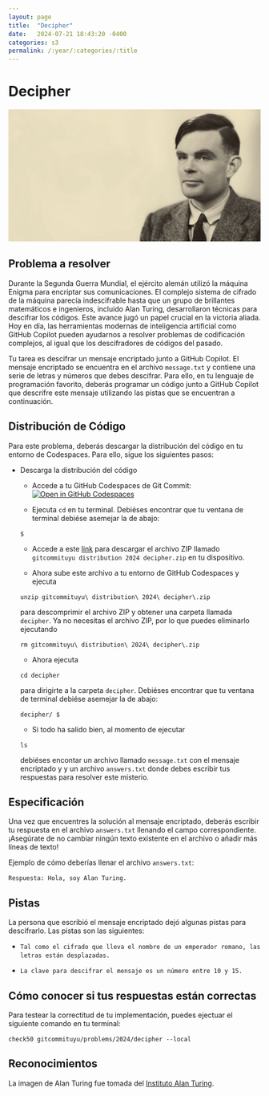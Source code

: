 ```yaml
---
layout: page
title:  "Decipher"
date:   2024-07-21 18:43:20 -0400
categories: s3
permalink: /:year/:categories/:title
---
```


# Decipher

![image](/assets/images/s3/turing.png)

## Problema a resolver
Durante la Segunda Guerra Mundial, el ejército alemán utilizó la máquina Enigma para encriptar sus comunicaciones. El complejo sistema de cifrado de la máquina parecía indescifrable hasta que un grupo de brillantes matemáticos e ingenieros, incluido Alan Turing, desarrollaron técnicas para descifrar los códigos. Este avance jugó un papel crucial en la victoria aliada. Hoy en día, las herramientas modernas de inteligencia artificial como GitHub Copilot pueden ayudarnos a resolver problemas de codificación complejos, al igual que los descifradores de códigos del pasado.

Tu tarea es descifrar un mensaje encriptado junto a GitHub Copilot. El mensaje encriptado se encuentra en el archivo `message.txt` y contiene una serie de letras y números que debes descifrar. Para ello, en tu lenguaje de programación favorito, deberás programar un código junto a GitHub Copilot que descrifre este mensaje utilizando las pistas que se encuentran a continuación.

## Distribución de Código
Para este problema, deberás descargar la distribución del código en tu entorno de Codespaces. Para ello, sigue los siguientes pasos:

+ Descarga la distribución del código
    * Accede a tu GitHub Codespaces de Git Commit:  [![Open in GitHub Codespaces](https://github.com/codespaces/badge.svg)](https://codespaces.new/gitcommituyu/codespace)

    * Ejecuta `cd` en tu terminal. Debiéses encontrar que tu ventana de terminal debiése asemejar la de abajo:
    ```
    $
    ```

    * Accede a este [link](https://download-directory.github.io/?url=https%3A%2F%2Fgithub.com%2Fgitcommituyu%2Fdistribution%2Ftree%2F2024%2Fconservation) para descargar el archivo ZIP llamado `gitcommituyu distribution 2024 decipher.zip` en tu dispositivo.

    * Ahora sube este archivo a tu entorno de GitHub Codespaces y ejecuta
    ```
    unzip gitcommituyu\ distribution\ 2024\ decipher\.zip
    ```
    para descomprimir el archivo ZIP y obtener una carpeta llamada `decipher`. Ya no necesitas el archivo ZIP, por lo que puedes eliminarlo ejecutando
    ```
    rm gitcommituyu\ distribution\ 2024\ decipher\.zip
    ```

    * Ahora ejecuta
    ```
    cd decipher
    ```
    para dirigirte a la carpeta `decipher`. Debiéses encontrar que tu ventana de terminal debiése asemejar la de abajo:
    ```
    decipher/ $
    ```

    * Si todo ha salido bien, al momento de ejecutar
    ```
    ls
    ```
    debiéses encontar un archivo llamado `message.txt` con el mensaje encriptado y y un archivo `answers.txt` donde debes escribir tus respuestas para resolver este misterio.

## Especificación
Una vez que encuentres la solución al mensaje encriptado, deberás escribir tu respuesta en el archivo `answers.txt` llenando el campo correspondiente. ¡Asegúrate de no cambiar ningún texto existente en el archivo o añadir más líneas de texto!

Ejemplo de cómo deberías llenar el archivo `answers.txt`:
```
Respuesta: Hola, soy Alan Turing.
```

## Pistas
La persona que escribió el mensaje encriptado dejó algunas pistas para descifrarlo. Las pistas son las siguientes:

* `Tal como el cifrado que lleva el nombre de un emperador romano, las letras están desplazadas.`

* `La clave para descifrar el mensaje es un número entre 10 y 15.`

## Cómo conocer si tus respuestas están correctas
Para testear la correctitud de tu implementación, puedes ejectuar el siguiente comando en tu terminal:
```
check50 gitcommituyu/problems/2024/decipher --local
```

## Reconocimientos
La imagen de Alan Turing fue tomada del [Instituto Alan Turing](https://www.turing.ac.uk/blog/what-alan-turing-means-us).




